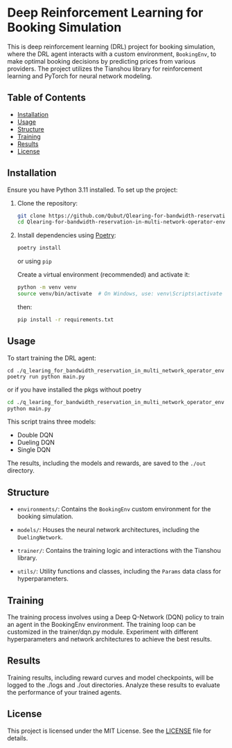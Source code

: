 
# Deep Reinforcement Learning for Booking Simulation

This is deep reinforcement learning (DRL) project for booking simulation, where the DRL agent interacts with a custom environment, `BookingEnv`, to make optimal booking decisions by predicting prices from various providers.
The project utilizes the Tianshou library for reinforcement learning and PyTorch for neural network modeling.

## Table of Contents

- [Installation](#installation)
- [Usage](#usage)
- [Structure](#structure)
- [Training](#training)
- [Results](#results)
- [License](#license)


## Installation

Ensure you have Python 3.11 installed. To set up the project:

1. Clone the repository:
   ```bash
   git clone https://github.com/Qubut/Qlearing-for-bandwidth-reservation-in-multi-network-operator-env
   cd Qlearing-for-bandwidth-reservation-in-multi-network-operator-env
   ```

2. Install dependencies using [Poetry](https://python-poetry.org/docs/):
   ```bash
   poetry install
    ```
    or using `pip`

    Create a virtual environment (recommended) and activate it:
    ```bash
    python -m venv venv
    source venv/bin/activate  # On Windows, use: venv\Scripts\activate
    ```
    then: 

    ```bash
    pip install -r requirements.txt
    ```


## Usage

To start training the DRL agent:

```shell
cd ./q_learing_for_bandwidth_reservation_in_multi_network_operator_env
poetry run python main.py

```
or if you have installed the pkgs without poetry 

```bash
cd ./q_learing_for_bandwidth_reservation_in_multi_network_operator_env
python main.py
```

This script trains three models:
- Double DQN
- Dueling DQN
- Single DQN

The results, including the models and rewards, are saved to the `./out` directory.

## Structure

- `environments/`: Contains the `BookingEnv` custom environment for the booking simulation.

- `models/`: Houses the neural network architectures, including the `DuelingNetwork`.

- `trainer/`: Contains the training logic and interactions with the Tianshou library.

- `utils/`: Utility functions and classes, including the `Params` data class for hyperparameters.

## Training

The training process involves using a Deep Q-Network (DQN) policy to train an agent in the BookingEnv environment. The training loop can be customized in the trainer/dqn.py module. Experiment with different hyperparameters and network architectures to achieve the best results.

## Results

Training results, including reward curves and model checkpoints, will be logged to the ./logs and ./out directories. Analyze these results to evaluate the performance of your trained agents.

## License

This project is licensed under the MIT License. See the [LICENSE](LICENSE) file for details.

